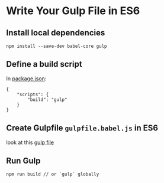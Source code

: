 # Write Your Gulp File in ES6


##	Install local dependencies

	npm install --save-dev babel-core gulp


##	Define a build script

In [package.json](package.json):

	{
		"scripts": {
    		"build": "gulp"
		}
	}


##	Create Gulpfile `gulpfile.babel.js` in ES6

look at this [gulp file](./gulpfile.babel.js)


##	Run Gulp

	npm run build // or `gulp` globally

